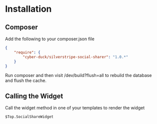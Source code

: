 # Installation

## Composer

Add the following to your composer.json file

```json
{  
    "require": {  
        "cyber-duck/silverstripe-social-sharer": "1.0.*"
    }
}
```

Run composer and then visit /dev/build?flush=all to rebuild the database and flush the cache.

## Calling the Widget

Call the widget method in one of your templates to render the widget

```
$Top.SocialShareWidget
```
